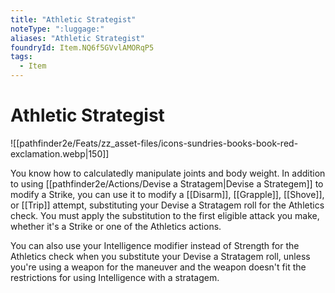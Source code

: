 ```yaml
---
title: "Athletic Strategist"
noteType: ":luggage:"
aliases: "Athletic Strategist"
foundryId: Item.NQ6f5GVvlAMORqP5
tags:
  - Item
---
```


# Athletic Strategist
![[pathfinder2e/Feats/zz_asset-files/icons-sundries-books-book-red-exclamation.webp|150]]

You know how to calculatedly manipulate joints and body weight. In addition to using [[pathfinder2e/Actions/Devise a Stratagem|Devise a Strategem]] to modify a Strike, you can use it to modify a [[Disarm]], [[Grapple]], [[Shove]], or [[Trip]] attempt, substituting your Devise a Stratagem roll for the Athletics check. You must apply the substitution to the first eligible attack you make, whether it's a Strike or one of the Athletics actions.

You can also use your Intelligence modifier instead of Strength for the Athletics check when you substitute your Devise a Stratagem roll, unless you're using a weapon for the maneuver and the weapon doesn't fit the restrictions for using Intelligence with a stratagem.
